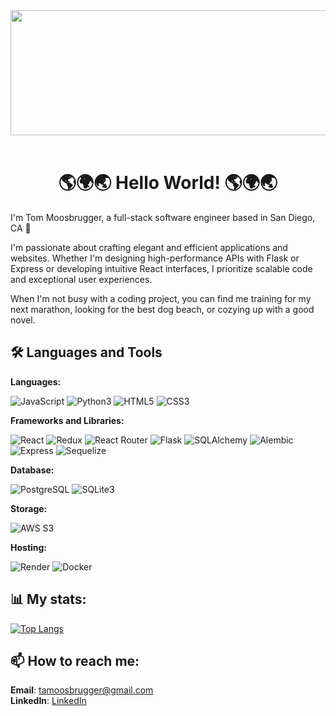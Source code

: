 <div id="header" align="center">
  <img src="https://media2.giphy.com/media/v1.Y2lkPTc5MGI3NjExejFvb2YyNnE2aGdmODBwZmdnNzJvdXkweTV4emgxdWk2ZGQwNjI2MSZlcD12MV9pbnRlcm5hbF9naWZfYnlfaWQmY3Q9Zw/4TrKGDZrcugHAt2VBc/giphy.gif" width="800" height="200"/>
</div>

<br>

<h1 align="center">🌎🌍🌏 Hello World! 🌎🌍🌏</h1>

I'm Tom Moosbrugger, a full-stack software engineer based in San Diego, CA 🌆

I'm passionate about crafting elegant and efficient applications and websites. Whether I'm designing high-performance APIs with Flask or Express or developing intuitive React interfaces, I prioritize scalable code and exceptional user experiences.

When I'm not busy with a coding project, you can find me training for my next marathon, looking for the best dog beach, or cozying up with a good novel.

## 🛠️ Languages and Tools

**Languages:**

![JavaScript](https://img.shields.io/badge/javascript-%23323330.svg?style=for-the-badge&logo=javascript&logoColor=%23F7DF1E) ![Python3](https://img.shields.io/badge/python-3670A0?style=for-the-badge&logo=python&logoColor=ffdd54) ![HTML5](https://img.shields.io/badge/html5-%23E34F26.svg?style=for-the-badge&logo=html5&logoColor=white) ![CSS3](https://img.shields.io/badge/css3-%231572B6.svg?style=for-the-badge&logo=css3&logoColor=white) 

**Frameworks and Libraries:**

![React](https://img.shields.io/badge/React-20232A?style=for-the-badge&logo=react&logoColor=61DAFB) ![Redux](https://img.shields.io/badge/redux-%23593d88.svg?style=for-the-badge&logo=redux&logoColor=white) ![React Router](https://img.shields.io/badge/React_Router-CA4245?style=for-the-badge&logo=react-router&logoColor=white) ![Flask](https://img.shields.io/badge/Flask-000000?style=for-the-badge&logo=Flask&logoColor=white) ![SQLAlchemy](https://img.shields.io/badge/sqlalchemy-D71F00?style=for-the-badge&logo=sqlalchemy&logoColor=white) ![Alembic](https://img.shields.io/badge/alembic-6BA81E?style=for-the-badge&logo=alembic&logoColor=white) ![Express](https://img.shields.io/badge/Express%20js-000000?style=for-the-badge&logo=express&logoColor=white) ![Sequelize](https://img.shields.io/badge/Sequelize-52B0E7?style=for-the-badge&logo=Sequelize&logoColor=white)

**Database:** 

![PostgreSQL](https://img.shields.io/badge/PostgreSQL-316192?style=for-the-badge&logo=postgresql&logoColor=white) ![SQLite3](https://img.shields.io/badge/SQLite-003B57?style=for-the-badge&logo=SQLite&logoColor=white) 

**Storage:**

![AWS S3](https://img.shields.io/badge/AWS_S3-569A31?logo=amazons3&logoColor=fff&style=for-the-badge)

**Hosting:**

![Render](https://img.shields.io/badge/Render-%46E3B7.svg?style=for-the-badge&logo=render&logoColor=white) ![Docker](https://img.shields.io/badge/Docker-2CA5E0?style=for-the-badge&logo=docker&logoColor=white)

## 📊 My stats:

[![Top Langs](https://github-readme-stats.vercel.app/api/top-langs/?username=tom-moosbrugger&layout=compact&bg_color=000000&text_color=FFFFFF)](https://github.com/anuraghazra/github-readme-stats)

## 📫 How to reach me:

**Email**: tamoosbrugger@gmail.com<br>
**LinkedIn**: [LinkedIn](https://www.linkedin.com/in/tom-moosbrugger/)

